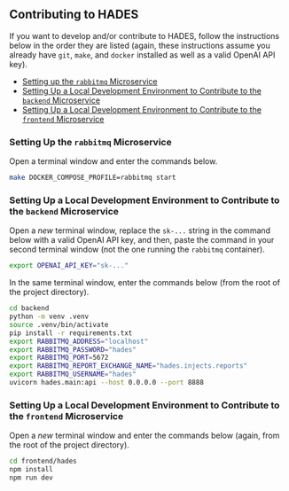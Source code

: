 ## Contributing to HADES
If you want to develop and/or contribute to HADES, follow the instructions below in the order they are listed (again, these instructions assume you already have `git`, `make`, and `docker` installed as well as a valid OpenAI API key).
* [Setting up the `rabbitmq` Microservice](#setting-up-the-rabbitmq-microservice)
* [Setting Up a Local Development Environment to Contribute to the `backend` Microservice](#setting-up-a-local-development-environment-to-contribute-to-the-backend-microservice)
* [Setting Up a Local Development Environment to Contribute to the `frontend` Microservice](#setting-up-a-local-development-environment-to-contribute-to-the-frontend-microservice)

### Setting Up the `rabbitmq` Microservice
Open a terminal window and enter the commands below.
```bash
make DOCKER_COMPOSE_PROFILE=rabbitmq start
```

### Setting Up a Local Development Environment to Contribute to the `backend` Microservice
Open a _new_ terminal window, replace the `sk-...` string in the command below with a valid OpenAI API key, and then, paste the command in your second terminal window (not the one running the `rabbitmq` container). 
```bash
export OPENAI_API_KEY="sk-..."
```

In the same terminal window, enter the commands below (from the root of the project directory).
```bash
cd backend
python -m venv .venv
source .venv/bin/activate
pip install -r requirements.txt 
export RABBITMQ_ADDRESS="localhost"
export RABBITMQ_PASSWORD="hades"
export RABBITMQ_PORT=5672
export RABBITMQ_REPORT_EXCHANGE_NAME="hades.injects.reports"
export RABBITMQ_USERNAME="hades"
uvicorn hades.main:api --host 0.0.0.0 --port 8888
```

### Setting Up a Local Development Environment to Contribute to the `frontend` Microservice
Open a _new_ terminal window and enter the commands below (again, from the root of the project directory).
```bash
cd frontend/hades
npm install
npm run dev
```
